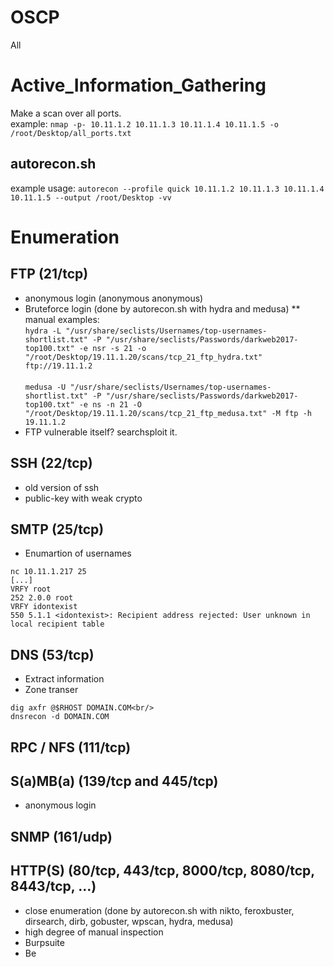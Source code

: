 # OSCP
All

# Active_Information_Gathering
Make a scan over all ports.<br/>
example:
`nmap -p- 10.11.1.2 10.11.1.3 10.11.1.4 10.11.1.5 -o /root/Desktop/all_ports.txt`
## autorecon.sh
example usage:
`autorecon --profile quick 10.11.1.2 10.11.1.3 10.11.1.4 10.11.1.5 --output /root/Desktop -vv`
# Enumeration

## FTP (21/tcp)
* anonymous login (anonymous anonymous)
* Bruteforce login (done by autorecon.sh with hydra and medusa)
** manual examples:<br/>
`hydra -L "/usr/share/seclists/Usernames/top-usernames-shortlist.txt" -P "/usr/share/seclists/Passwords/darkweb2017-top100.txt" -e nsr -s 21 -o "/root/Desktop/19.11.1.20/scans/tcp_21_ftp_hydra.txt" ftp://19.11.1.2`<br/><br/>
`medusa -U "/usr/share/seclists/Usernames/top-usernames-shortlist.txt" -P "/usr/share/seclists/Passwords/darkweb2017-top100.txt" -e ns -n 21 -O "/root/Desktop/19.11.1.20/scans/tcp_21_ftp_medusa.txt" -M ftp -h 19.11.1.2`
* FTP vulnerable itself? searchsploit it.
## SSH (22/tcp)
* old version of ssh
* public-key with weak crypto
## SMTP (25/tcp)
* Enumartion of usernames
```
nc 10.11.1.217 25
[...]
VRFY root
252 2.0.0 root
VRFY idontexist
550 5.1.1 <idontexist>: Recipient address rejected: User unknown in local recipient table 
```
## DNS (53/tcp)
* Extract information
* Zone transer
```
dig axfr @$RHOST DOMAIN.COM<br/>
dnsrecon -d DOMAIN.COM
```
## RPC / NFS (111/tcp)

## S(a)MB(a) (139/tcp and 445/tcp)
* anonymous login
## SNMP (161/udp)
## HTTP(S) (80/tcp, 443/tcp, 8000/tcp, 8080/tcp, 8443/tcp, …)
* close enumeration (done by autorecon.sh with nikto, feroxbuster, dirsearch, dirb, gobuster, wpscan, hydra, medusa)
* high degree of manual inspection
* Burpsuite
* Be



